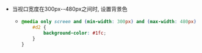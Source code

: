 - 当视口宽度在300px--480px之间时, 设置背景色

  - ```css
    @media only screen and (min-width: 300px) and (max-width: 480px) {
        #d2 {
            background-color: #1fc;
        }
    }
    ```